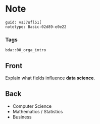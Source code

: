 # Note
```
guid: vsJ7ufl51[
notetype: Basic-02d89-e0e22
```

### Tags
```
bda::00_orga_intro
```

## Front
Explain what fields influence <b>data science</b>.

## Back
<ul>
  <li>Computer Science
  <li>Mathematics / Statistics
  <li>Business
</ul>

